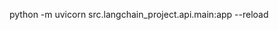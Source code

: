 python -m uvicorn src.langchain_project.api.main:app --reload
<!-- 
sk
-
proj
-
Pw1subX
tZ6ue2T9hzFQVIsMgv9QKlhgrnIT30u2XrGHxqfviRKtfL0
Dj_g2tbCEFT4Xq_HYTC7T3BlbkFJ5sIPj4puu9b3yPiM4mEEQf4K9oWr3e
Bke6d0BBBvMSFxIQ6aq6eZJaJafOmpan2kbfb8KZcDAA 
-->